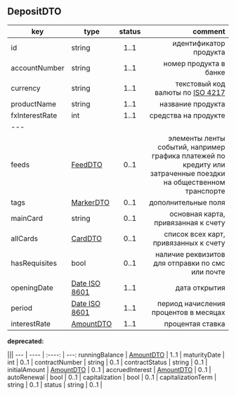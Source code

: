 ## DepositDTO

key | type | status | comment
--- | ---- | :----: | ---:
id | string | 1..1 | идентификатор продукта
accountNumber | string | 1..1 | номер продукта в банке
currency | string | 1..1 | текстовый код валюты по [ISO 4217](https://ru.wikipedia.org/wiki/ISO_4217)
productName | string | 1..1 | название продукта
fxInterestRate | int | 1..1 | средства на продукте
--- |||
feeds | [FeedDTO](#feeddto) | 0..1 | элементы ленты событий, например графика платежей по кредиту или затраченные поездки на общественном транспорте
tags | [MarkerDTO](#markerdto) | 0..1 | дополнительные поля
mainCard | string | 0..1 | основная карта, привязанная к счету
allCards | [CardDTO](#carddto) | 0..1 | список всех карт, привязанных к счету
hasRequisites | bool | 0..1 | наличие реквизитов для отправки по смс или почте
openingDate | [Date ISO 8601](https://ru.wikipedia.org/wiki/ISO_8601) | 1..1 | дата открытия
period | [Date ISO 8601](https://ru.wikipedia.org/wiki/ISO_8601) | 1..1 | период начисления процентов в месяцах
interestRate | [AmountDTO](#amountdto) | 1..1 | процентая ставка

**deprecated:**

 |||
--- | ---- | :----: | ---:
runningBalance | [AmountDTO](#amountdto) | 1..1 | 
maturityDate | int | 0..1 | 
contractNumber | string | 0..1 | 
contractStatus | string | 0..1 | 
initialAmount | [AmountDTO](#amountdto) | 0..1 | 
accruedInterest | [AmountDTO](#amountdto) | 0..1 | 
autoRenewal | bool | 0..1 | 
capitalization | bool | 0..1 | 
capitalizationTerm | string | 0..1 | 
status | string | 0..1 | 
